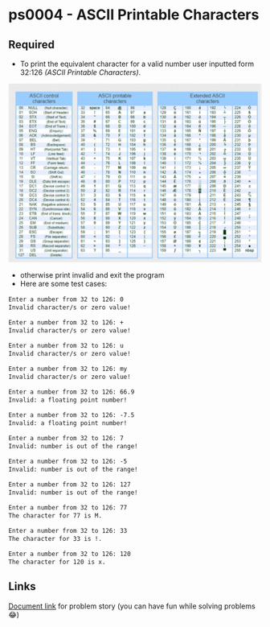 # ps0004 - ASCII Printable Characters

## Required
- To print the equivalent character for a valid number user inputted form 32:126 _(ASCII Printable Characters)_.

![ASCII Table](./ascii-table.jpg)

- otherwise print invalid and exit the program
- Here are some test cases:
```
Enter a number from 32 to 126: 0
Invalid character/s or zero value!
```
```
Enter a number from 32 to 126: +
Invalid character/s or zero value!
```
```
Enter a number from 32 to 126: u
Invalid character/s or zero value!
```
```
Enter a number from 32 to 126: my
Invalid character/s or zero value!
```
```
Enter a number from 32 to 126: 66.9
Invalid: a floating point number!
```
```
Enter a number from 32 to 126: -7.5
Invalid: a floating point number!
```
```
Enter a number from 32 to 126: 7
Invalid: number is out of the range!
```
```
Enter a number from 32 to 126: -5
Invalid: number is out of the range!
```
```
Enter a number from 32 to 126: 127
Invalid: number is out of the range!
```
```
Enter a number from 32 to 126: 77
The character for 77 is M.
```
```
Enter a number from 32 to 126: 33
The character for 33 is !.
```
```
Enter a number from 32 to 126: 120
The character for 120 is x.
```

## Links
[Document link](https://drive.google.com/file/d/1NGCzYbnRp07nqhpZLlPgZKUSuWFsVSwK/view?usp=drive_link) for problem story (you can have fun while solving problems 😂)
